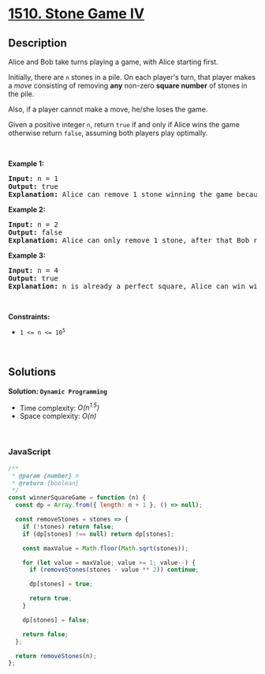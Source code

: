 # [1510. Stone Game IV](https://leetcode.com/problems/stone-game-iv)

## Description

<div class="elfjS" data-track-load="description_content"><p>Alice and Bob take turns playing a game, with Alice starting first.</p>

<p>Initially, there are <code>n</code> stones in a pile. On each player's turn, that player makes a <em>move</em> consisting of removing <strong>any</strong> non-zero <strong>square number</strong> of stones in the pile.</p>

<p>Also, if a player cannot make a move, he/she loses the game.</p>

<p>Given a positive integer <code>n</code>, return <code>true</code> if and only if Alice wins the game otherwise return <code>false</code>, assuming both players play optimally.</p>

<p>&nbsp;</p>
<p><strong class="example">Example 1:</strong></p>

<pre><strong>Input:</strong> n = 1
<strong>Output:</strong> true
<strong>Explanation: </strong>Alice can remove 1 stone winning the game because Bob doesn't have any moves.</pre>

<p><strong class="example">Example 2:</strong></p>

<pre><strong>Input:</strong> n = 2
<strong>Output:</strong> false
<strong>Explanation: </strong>Alice can only remove 1 stone, after that Bob removes the last one winning the game (2 -&gt; 1 -&gt; 0).
</pre>

<p><strong class="example">Example 3:</strong></p>

<pre><strong>Input:</strong> n = 4
<strong>Output:</strong> true
<strong>Explanation:</strong> n is already a perfect square, Alice can win with one move, removing 4 stones (4 -&gt; 0).
</pre>

<p>&nbsp;</p>
<p><strong>Constraints:</strong></p>

<ul>
	<li><code>1 &lt;= n &lt;= 10<sup>5</sup></code></li>
</ul>
</div>

<p>&nbsp;</p>

## Solutions

**Solution: `Dynamic Programming`**

- Time complexity: <em>O(n<sup>1.5</sup>)</em>
- Space complexity: <em>O(n)</em>

<p>&nbsp;</p>

### **JavaScript**

```js
/**
 * @param {number} n
 * @return {boolean}
 */
const winnerSquareGame = function (n) {
  const dp = Array.from({ length: n + 1 }, () => null);

  const removeStones = stones => {
    if (!stones) return false;
    if (dp[stones] !== null) return dp[stones];

    const maxValue = Math.floor(Math.sqrt(stones));

    for (let value = maxValue; value >= 1; value--) {
      if (removeStones(stones - value ** 2)) continue;

      dp[stones] = true;

      return true;
    }

    dp[stones] = false;

    return false;
  };

  return removeStones(n);
};
```
